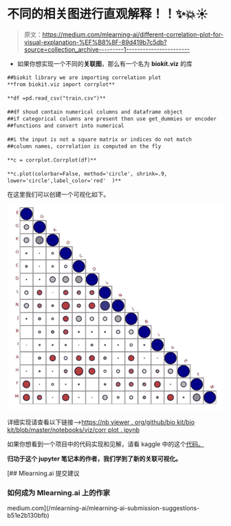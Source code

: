 # 不同的相关图进行直观解释！！✨💥☀️

> 原文：<https://medium.com/mlearning-ai/different-correlation-plot-for-visual-explanation-%EF%B8%8F-89d419b7c5db?source=collection_archive---------1----------------------->

*   如果你想实现一个不同的**关联图**，那么有一个名为 **biokit.viz** 的库

```
##biokit library we are importing correlation plot
**from biokit.viz import corrplot**

**df =pd.read_csv("train.csv")**

##df shoud contain numerical columns and dataframe object 
##if categorical columns are present then use get_dummies or encoder ##functions and convert into numerical

##i the input is not a square matrix or indices do not match 
##column names, correlation is computed on the fly

**c = corrplot.Corrplot(df)**

**c.plot(colorbar=False, method='circle', shrink=.9, lower='circle',label_color='red'  )**
```

在这里我们可以创建一个可视化如下。

![](img/279cff309a42dbb96a496f80927c620c.png)

详细实现请查看以下链接—>[https://nb viewer . org/github/bio kit/bio kit/blob/master/notebooks/viz/corr plot . ipynb](https://nbviewer.org/github/biokit/biokit/blob/master/notebooks/viz/corrplot.ipynb)

如果你想看到一个项目中的代码实现和见解，请看 kaggle 中的这个[代码。](https://www.kaggle.com/code/mahendragundeti/abc-analysis/notebook)

**归功于这个 jupyter 笔记本的作者，我们学到了新的关联可视化。**

[](/mlearning-ai/mlearning-ai-submission-suggestions-b51e2b130bfb) [## Mlearning.ai 提交建议

### 如何成为 Mlearning.ai 上的作家

medium.com](/mlearning-ai/mlearning-ai-submission-suggestions-b51e2b130bfb)